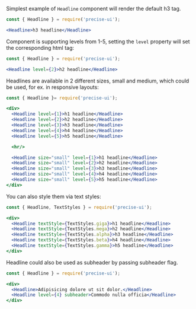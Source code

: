 Simplest example of `Headline` component will render the default h3 tag.

```jsx
const { Headline } = require('precise-ui');

<Headline>h3 headline</Headline>
```

Component is supporting levels from 1-5, setting the `level` property will set the corresponding html tag:

```jsx
const { Headline } = require('precise-ui');

<Headline level={2}>h2 headline</Headline>
```

Headlines are available in 2 different sizes, small and medium, which could be used, for ex. in responsive layouts:

```jsx
const { Headline }= require('precise-ui');

<div>
  <Headline level={1}>h1 headline</Headline>
  <Headline level={2}>h2 headline</Headline>
  <Headline level={3}>h3 headline</Headline>
  <Headline level={4}>h4 headline</Headline>
  <Headline level={5}>h5 headline</Headline>

  <hr/>

  <Headline size="small" level={1}>h1 headline</Headline>
  <Headline size="small" level={2}>h2 headline</Headline>
  <Headline size="small" level={3}>h3 headline</Headline>
  <Headline size="small" level={4}>h4 headline</Headline>
  <Headline size="small" level={5}>h5 headline</Headline>
</div>
```

You can also style them via text styles:

```jsx
const { Headline, TextStyles } = require('precise-ui');

<div>
  <Headline textStyle={TextStyles.giga}>h1 headline</Headline>
  <Headline textStyle={TextStyles.mega}>h2 headline</Headline>
  <Headline textStyle={TextStyles.alpha}>h3 headline</Headline>
  <Headline textStyle={TextStyles.beta}>h4 headline</Headline>
  <Headline textStyle={TextStyles.gamma}>h5 headline</Headline>
</div>
```

Headline could also be used as subheader by passing subheader flag.

```jsx
const { Headline } = require('precise-ui');

<div>
  <Headline>Adipisicing dolore ut sit dolor.</Headline>
  <Headline level={4} subheader>Commodo nulla officia</Headline>
</div>
```
